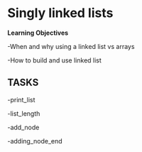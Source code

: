 # Singly linked lists

**Learning Objectives**

-When and why using a linked list vs arrays

-How to build and use linked list

## TASKS
-print_list

-list_length

-add_node

-adding_node_end

